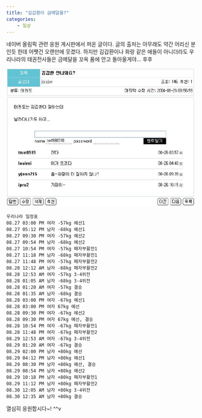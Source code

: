 ```yaml
---
title: "김갑환이 금메달을?"
categories:
    - 일상
---
```


네이버 올림픽 관련 응원 게시판에서 퍼온 글이다. 글의 출처는 아무래도 약간 어리신 분인듯 한데 어쨋건 오랜만에 웃겼다. 하지만 김갑환이나 화랑 같은 애들이 아니더라도 우리나라의 태권전사들은 금메달을 꼬옥 품에 안고 돌아올게야... 후후  
  
![](/assets/images/posts/2004/08/fk200000000037.jpg)

```
우리나라 일정표  
08.27 03:00 PM 여자 -57kg 예선1
08.27 05:12 PM 남자 -68kg 예선1
08.27 09:30 PM 여자 -57kg 예선2
08.27 09:54 PM 남자 -68kg 예선2
08.27 10:54 PM 여자 -57kg 패자부활전1
08.27 11:18 PM 남자 -68kg 패자부활전1
08.27 11:48 PM 여자 -57kg 패자부활전2
08.28 12:12 AM 남자 -68kg 패자부활전2
08.28 12:53 AM 여자 -57kg 3-4위전
08.28 01:05 AM 남자 -68kg 3-4위전
08.28 01:20 AM 여자 -57kg 결승
08.28 01:35 AM 남자 -68kg 결승
08.28 03:00 PM 여자 -67kg 예선1
08.28 03:00 PM 여자 67kg 예선
08.28 09:30 PM 여자 -67kg 예선2
08.28 09:30 PM 여자 67kg 예선, 결승
08.28 10:54 PM 여자 -67kg 패자부활전1
08.28 11:48 PM 여자 -67kg 패자부활전2
08.29 12:53 AM 여자 -67kg 3-4위전
08.29 01:20 AM 여자 -67kg 결승
08.29 02:00 PM 남자 +80kg 예선
08.29 04:12 PM 남자 +80kg 예선1
08.29 08:30 PM 남자 +80kg 예선, 결승
08.29 08:54 PM 남자 +80kg 예선2
08.29 10:18 PM 남자 +80kg 패자부활전1
08.29 11:12 PM 남자 +80kg 패자부활전2
08.30 12:05 AM 남자 +80kg 3-4위전
08.30 12:35 AM 남자 +80kg 결승
```

열심히 응원합시다~! ^^v
